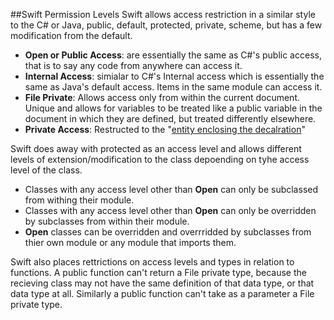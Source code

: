 ##Swift Permission Levels
Swift allows access restriction in a similar style to the C# or Java, public, default, protected, private, scheme, but has a few modification from the default.

* **Open or Public Access**: are essentially the same as C#'s public access, that is to say any code from anywhere can access it.
* **Internal Access**: simialar to C#'s Internal access which is essentially the same as Java's default access. Items in the same module can access it.
* **File Private**: Allows access only from within the current document.  Unique and allows for variables to be treated like a public variable in the document in which they are defined, but treated differently elsewhere.
*  **Private Access**: Restructed to the "[entity enclosing the decalration](https://developer.apple.com/library/content/documentation/Swift/Conceptual/Swift_Programming_Language/AccessControl.html)" 

Swift does away with protected as an access level and allows different levels of extension/modification to the class depoending on tyhe access level of the class.

* Classes with any access level other than **Open** can only be subclassed from withing their module.
* Classes with any access level other than **Open** can only be overridden by subclasses from within their module.
* **Open** classes can be overridden and overrridded by subclasses from thier own module or any module that imports them.

Swift also places rettrictions on access levels and types in relation to functions.  A public function can't return a File private type, because the recieving class may not have the same definition of that data type, or that data type at all.  Similarly a public function can't take as a parameter a File private type.
